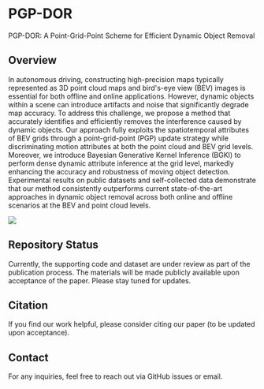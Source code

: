 # PGP-DOR
PGP-DOR: A Point-Grid-Point Scheme for Efficient Dynamic Object Removal

## Overview
In autonomous driving, constructing high-precision maps typically represented as 3D point cloud maps and bird's-eye view (BEV) images is essential for both offline and online applications. However, dynamic objects within a scene can introduce artifacts and noise that significantly degrade map accuracy. To address this challenge, we propose a method that accurately identifies and efficiently removes the interference caused by dynamic objects. Our approach fully exploits the spatiotemporal attributes of BEV grids through a point-grid-point (PGP) update strategy while discriminating motion attributes at both the point cloud and BEV grid levels. Moreover, we introduce Bayesian Generative Kernel Inference (BGKI) to perform dense dynamic attribute inference at the grid level, markedly enhancing the accuracy and robustness of moving object detection. Experimental results on public datasets and self-collected data demonstrate that our method consistently outperforms current state-of-the-art approaches in dynamic object removal across both online and offline scenarios at the BEV and point cloud levels.

![](asset/dynamic.gif)


## Repository Status
Currently, the supporting code and dataset are under review as part of the publication process. The materials will be made publicly available upon acceptance of the paper. Please stay tuned for updates.

## Citation
If you find our work helpful, please consider citing our paper (to be updated upon acceptance).

## Contact
For any inquiries, feel free to reach out via GitHub issues or email.
